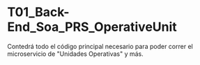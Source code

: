 # T01_Back-End_Soa_PRS_OperativeUnit
Contedrá todo el código principal necesario para poder correr el microservicio de "Unidades Operativas" y más.
